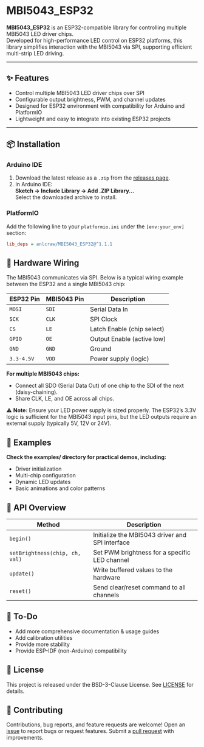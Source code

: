 # MBI5043_ESP32

**MBI5043_ESP32** is an ESP32-compatible library for controlling multiple MBI5043 LED driver chips.  
Developed for high-performance LED control on ESP32 platforms, this library simplifies interaction with the MBI5043 via SPI, supporting efficient multi-strip LED driving.

---

## ✨ Features
- Control multiple MBI5043 LED driver chips over SPI  
- Configurable output brightness, PWM, and channel updates  
- Designed for ESP32 environment with compatibility for Arduino and PlatformIO  
- Lightweight and easy to integrate into existing ESP32 projects  

---

## 📦 Installation
### Arduino IDE
1. Download the latest release as a `.zip` from the [releases page](https://github.com/ANLCRAW/MBI5043_ESP32/releases).  
2. In Arduino IDE:  
   **Sketch → Include Library → Add .ZIP Library...**  
   Select the downloaded archive to install.

### PlatformIO
Add the following line to your `platformio.ini` under the `[env:your_env]` section:

```ini
lib_deps = anlcraw/MBI5043_ESP32@^1.1.1
```

## 🔌 Hardware Wiring
The MBI5043 communicates via SPI. Below is a typical wiring example between the ESP32 and a single MBI5043 chip:

| ESP32 Pin | MBI5043 Pin | Description                |
| --------- | ----------- | -------------------------- |
| `MOSI`    | `SDI`       | Serial Data In             |
| `SCK`     | `CLK`       | SPI Clock                  |
| `CS`      | `LE`        | Latch Enable (chip select) |
| `GPIO`    | `OE`        | Output Enable (active low) |
| `GND`     | `GND`       | Ground                     |
| `3.3-4.5V`| `VDD`       | Power supply (logic)       |


**For multiple MBI5043 chips:**
- Connect all SDO (Serial Data Out) of one chip to the SDI of the next (daisy-chaining).
- Share CLK, LE, and OE across all chips.

⚠️ **Note:** Ensure your LED power supply is sized properly. The ESP32’s 3.3V logic is sufficient for the MBI5043 input pins, but the LED outputs require an external supply (typically 5V, 12V or 24V).

## 📂 Examples
**Check the examples/ directory for practical demos, including:**
- Driver initialization
- Multi-chip configuration
- Dynamic LED updates
- Basic animations and color patterns

## 📖 API Overview
| Method                         | Description                                     |
| ------------------------------ | ----------------------------------------------- |
| `begin()`                      | Initialize the MBI5043 driver and SPI interface |
| `setBrightness(chip, ch, val)` | Set PWM brightness for a specific LED channel   |
| `update()`                     | Write buffered values to the hardware           |
| `reset()`                      | Send clear/reset command to all channels        |

## 📝 To-Do
- Add more comprehensive documentation & usage guides
- Add calibration utilities
- Provide more stability
- Provide ESP-IDF (non-Arduino) compatibility
 
## 📄 License

This project is released under the BSD-3-Clause License.
See [LICENSE](https://github.com/ANLCRAW/MBI5043_ESP32/edit/main/LICENSE) for details.

## 🤝 Contributing
Contributions, bug reports, and feature requests are welcome!
Open an [issue](https://github.com/ANLCRAW/MBI5043_ESP32/issues) to report bugs or request features.
Submit a [pull request](https://github.com/ANLCRAW/MBI5043_ESP32/pulls) with improvements.
